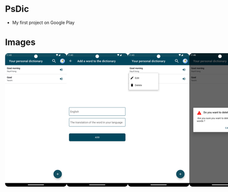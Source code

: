 # PsDic

- My first project on Google Play

# Images

<div style="display:flex;">
 <img alt="screen" src ="img/screen1.png" width="40%">
 <img alt="screen" src ="img/screen2.png" width="40%">
 <img alt="screen" src ="img/screen3.png" width="40%">
 <img alt="screen" src ="img/screen4.png" width="40%">
</div>